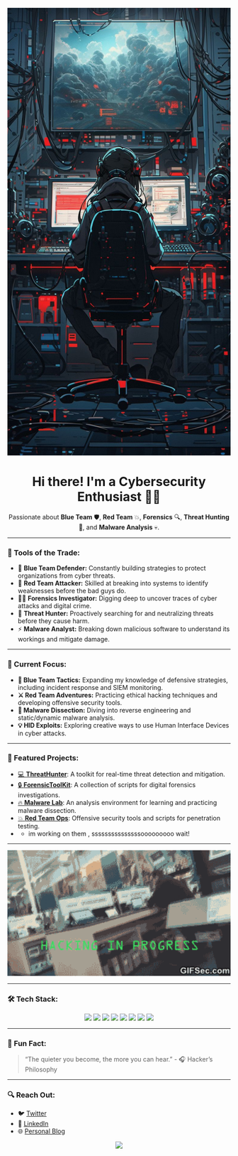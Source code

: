 <p align="center">
  <img src="https://github.com/tiyamti/tiyamti/blob/main/Hacker%20Anime%20character.jpg" width="600"/>
</p>

<h1 align="center">Hi there! I'm a Cybersecurity Enthusiast 👨‍💻</h1>

<p align="center">
  Passionate about <strong>Blue Team</strong> 🛡️, <strong>Red Team</strong> 💥, <strong>Forensics</strong> 🔍, <strong>Threat Hunting</strong> 🔎, and <strong>Malware Analysis</strong> 💀.
</p>

---

### 🧰 Tools of the Trade:
- 🔐 **Blue Team Defender:** Constantly building strategies to protect organizations from cyber threats.
- 🎯 **Red Team Attacker:** Skilled at breaking into systems to identify weaknesses before the bad guys do.
- 🕵️‍♂️ **Forensics Investigator:** Digging deep to uncover traces of cyber attacks and digital crime.
- 🔎 **Threat Hunter:** Proactively searching for and neutralizing threats before they cause harm.
- ⚡ **Malware Analyst:** Breaking down malicious software to understand its workings and mitigate damage.

---

### 🚀 Current Focus:
- **🔵 Blue Team Tactics:** Expanding my knowledge of defensive strategies, including incident response and SIEM monitoring.
- **⚔️ Red Team Adventures:** Practicing ethical hacking techniques and developing offensive security tools.
- **🧬 Malware Dissection:** Diving into reverse engineering and static/dynamic malware analysis.
- **💡 HID Exploits:** Exploring creative ways to use Human Interface Devices in cyber attacks.
---


### 💼 Featured Projects:

- [💻 **ThreatHunter**](https://github.com/your-username/threathunter): A toolkit for real-time threat detection and mitigation.
- [🔒 **ForensicToolKit**](https://github.com/your-username/forensictoolkit): A collection of scripts for digital forensics investigations.
- [🔥 **Malware Lab**](https://github.com/your-username/malware-lab): An analysis environment for learning and practicing malware dissection.
- [💥 **Red Team Ops**](https://github.com/your-username/red-team-ops): Offensive security tools and scripts for penetration testing.
- - im working on them , sssssssssssssssooooooooo wait!
---



<p align="center">
  <img src="https://github.com/tiyamti/tiyamti/blob/main/giphy.gif" width="800"/>
</p>

---

### 🛠️ Tech Stack:

<p align="center">
  <img src="https://img.shields.io/badge/Linux-black?style=flat-square&logo=linux&logoColor=white"/>
  <img src="https://img.shields.io/badge/Windows-black?style=flat-square&logo=windows&logoColor=white"/>
  <img src="https://img.shields.io/badge/Python-black?style=flat-square&logo=python&logoColor=white"/>
  <img src="https://img.shields.io/badge/Bash-black?style=flat-square&logo=gnubash&logoColor=white"/>
  <img src="https://img.shields.io/badge/Powershell-black?style=flat-square&logo=powershell&logoColor=white"/>
  <img src="https://img.shields.io/badge/Cybersecurity-black?style=flat-square&logo=security&logoColor=white"/>
  <img src="https://img.shields.io/badge/Reverse%20Engineering-black?style=flat-square&logo=re&logoColor=white"/>
  <img src="https://img.shields.io/badge/Threat%20Hunting-black?style=flat-square&logo=search&logoColor=white"/>
</p>

---

### 📜 Fun Fact:
> “The quieter you become, the more you can hear.” - 🎧 Hacker’s Philosophy

---

### 🔍 Reach Out:
- 🐦 [Twitter](https://twitter.com/your-profile)
- 💼 [LinkedIn](https://linkedin.com/in/your-profile)
- 🌐 [Personal Blog](https://yourblog.com)


<p align="center">
<img src="https://github.com/tiyamti/tiyamti/blob/main/giphy-downsized-large.gif"   width="800"/>
</p>

